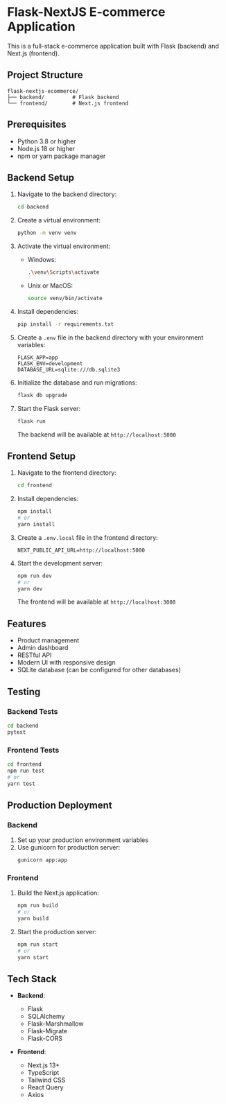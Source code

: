# Flask-NextJS E-commerce Application

This is a full-stack e-commerce application built with Flask (backend) and Next.js (frontend).

## Project Structure

```
flask-nextjs-ecommerce/
├── backend/         # Flask backend
└── frontend/        # Next.js frontend
```

## Prerequisites

- Python 3.8 or higher
- Node.js 18 or higher
- npm or yarn package manager

## Backend Setup

1. Navigate to the backend directory:
   ```bash
   cd backend
   ```

2. Create a virtual environment:
   ```bash
   python -m venv venv
   ```

3. Activate the virtual environment:
   - Windows:
     ```bash
     .\venv\Scripts\activate
     ```
   - Unix or MacOS:
     ```bash
     source venv/bin/activate
     ```

4. Install dependencies:
   ```bash
   pip install -r requirements.txt
   ```

5. Create a `.env` file in the backend directory with your environment variables:
   ```
   FLASK_APP=app
   FLASK_ENV=development
   DATABASE_URL=sqlite:///db.sqlite3
   ```

6. Initialize the database and run migrations:
   ```bash
   flask db upgrade
   ```

7. Start the Flask server:
   ```bash
   flask run
   ```
   The backend will be available at `http://localhost:5000`

## Frontend Setup

1. Navigate to the frontend directory:
   ```bash
   cd frontend
   ```

2. Install dependencies:
   ```bash
   npm install
   # or
   yarn install
   ```

3. Create a `.env.local` file in the frontend directory:
   ```
   NEXT_PUBLIC_API_URL=http://localhost:5000
   ```

4. Start the development server:
   ```bash
   npm run dev
   # or
   yarn dev
   ```
   The frontend will be available at `http://localhost:3000`

## Features

- Product management
- Admin dashboard
- RESTful API
- Modern UI with responsive design
- SQLite database (can be configured for other databases)

## Testing

### Backend Tests
```bash
cd backend
pytest
```

### Frontend Tests
```bash
cd frontend
npm run test
# or
yarn test
```

## Production Deployment

### Backend
1. Set up your production environment variables
2. Use gunicorn for production server:
   ```bash
   gunicorn app:app
   ```

### Frontend
1. Build the Next.js application:
   ```bash
   npm run build
   # or
   yarn build
   ```
2. Start the production server:
   ```bash
   npm run start
   # or
   yarn start
   ```

## Tech Stack

- **Backend**:
  - Flask
  - SQLAlchemy
  - Flask-Marshmallow
  - Flask-Migrate
  - Flask-CORS

- **Frontend**:
  - Next.js 13+
  - TypeScript
  - Tailwind CSS
  - React Query
  - Axios
